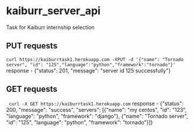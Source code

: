 # kaiburr_server_api
Task for Kaiburr internship selection

## PUT requests
`curl https://kaiburrtask1.herokuapp.com -XPUT -d '{"name": "Tornado server", "id": "125","language":"python","framework":"tornado"}'`
response - 
{"status": 201, "message": "server id 125 successfully"}

## GET requests
` curl -X GET https://kaiburrtask1.herokuapp.com`
response - {"status": 200, "message": "success", "servers": [{"name": "my centos", "id": "123", "language": "python", "framework": "django"}, {"name": "Tornado server", "id": "125", "language": "python", "framework": "tornado"}]}
